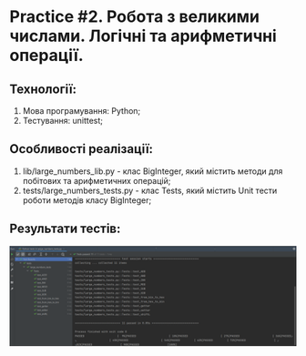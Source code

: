 # Practice #2. Робота з великими числами. Логічні та арифметичні операції.

## Технології:   
1. Мова програмування: Python;    
2. Тестування: unittest;  

## Особливості реалізації:  
1. lib/large_numbers_lib.py - клас BigInteger, який містить методи для побітових та арифметичних операцій;   
2. tests/large_numbers_tests.py - клас Tests, який містить Unit тести роботи методів класу BigInteger;   

## Результати тестів:   
![Image text](https://github.com/tu4k0/DL-Cryptography-Course/blob/master/Practice2/images/tests_result.png)